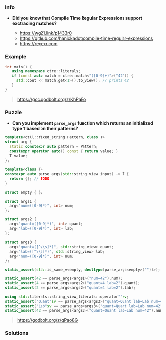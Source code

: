 ### Info

* **Did you know that Compile Time Regular Expressions support exctracing matches?**

  * https://wg21.link/p1433r0
  * https://github.com/hanickadot/compile-time-regular-expressions
  * https://regexr.com

### Example

```cpp
int main() {
   using namespace ctre::literals;
   if (const auto match = ctre::match<"([0-9]+)">("42")) {
     std::cout << match.get<1>().to_view(); // prints 42
   }
}
```

> https://gcc.godbolt.org/z/KhPaEo

### Puzzle

* **Can you implement `parse_args` function which returns an initialized type `T` based on their patterns?**

```cpp
template<ctll::fixed_string Pattern, class T>
struct arg {
  static constexpr auto pattern = Pattern;
  constexpr operator auto() const { return value; }
  T value;
};

template<class T>
constexpr auto parse_args(std::string_view input) -> T {
  return {}; // TODO
}

struct empty { };

struct args1 {
  arg<"num=([0-9]*)", int> num;
};

struct args2 {
  arg<"quant=([0-9]*)", int> quant;
  arg<"lab=([0-9]*)", int> lab;
};

struct args3 {
  arg<"quant=([^\\s]*)", std::string_view> quant;
  arg<"lab=([^\\s]*)", std::string_view> lab;
  arg<"num=([0-9]*)", int> num;
};

static_assert(std::is_same_v<empty, decltype(parse_args<empty>(""))>);

static_assert(42 == parse_args<args1>("num=42").num);
static_assert(4 == parse_args<args2>("quant=4 lab=2").quant);
static_assert(2 == parse_args<args2>("quant=4 lab=2").lab);

using std::literals::string_view_literals::operator""sv;
static_assert("Quant"sv == parse_args<args3>("quant=Quant lab=Lab num=42").quant);
static_assert("Lab"sv == parse_args<args3>("quant=Quant lab=Lab num=42").lab);
static_assert(42 == parse_args<args3>("quant=Quant lab=Lab num=42").num);
```

> https://godbolt.org/z/qPao8G

### Solutions
